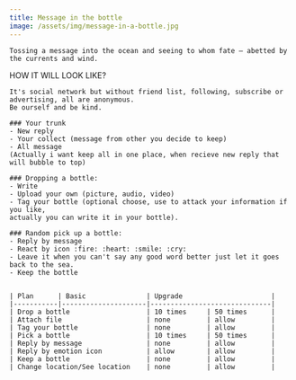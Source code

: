 ```yaml
---
title: Message in the bottle
image: /assets/img/message-in-a-bottle.jpg
---
```


```
Tossing a message into the ocean and seeing to whom fate — abetted by the currents and wind.
```

HOW IT WILL LOOK LIKE?    

```
It's social network but without friend list, following, subscribe or advertising, all are anonymous.
Be ourself and be kind.

### Your trunk
- New reply
- Your collect (message from other you decide to keep)
- All message
(Actually i want keep all in one place, when recieve new reply that will bubble to top)

### Dropping a bottle: 	     
- Write 
- Upload your own (picture, audio, video)
- Tag your bottle (optional choose, use to attack your information if you like, 
actually you can write it in your bottle).

### Random pick up a bottle: 
- Reply by message
- React by icon :fire: :heart: :smile: :cry:  
- Leave it when you can't say any good word better just let it goes back to the sea.  
- Keep the bottle 
```

<pre><code>
| Plan      | Basic               | Upgrade                      |
|-----------|---------------------|------------------------------|
| Drop a bottle                   | 10 times     | 50 times      |
| Attach file                     | none         | allow         |
| Tag your bottle                 | none         | allow         |
| Pick a bottle                   | 10 times     | 50 times      |
| Reply by message                | none         | allow         |
| Reply by emotion icon           | allow        | allow         |
| Keep a bottle                   | none         | allow         |
| Change location/See location    | none         | allow         |

</code></pre>
